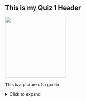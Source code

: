 <h2> This is my Quiz 1 Header </h2>

<img src="https://files.worldwildlife.org/wwfcmsprod/images/Mountain_Gorilla_Silverback_WW22557/hero_small/4vzzw2piv9_Mountain_Gorilla_Silverback_WW22557.jpg" width="200">  
<p> This is a picture of a gorilla </p>  

<details>
  <summary>Click to expand</summary>
Here is some hidden text.  
</details>
